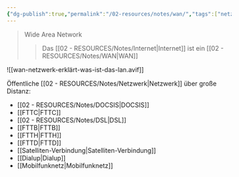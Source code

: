 ```yaml
---
{"dg-publish":true,"permalink":"/02-resources/notes/wan/","tags":["netzwerk"],"noteIcon":"","updated":"2024-08-02T05:48:29.248+02:00"}
---
```


> Wide Area Network
>>Das [[02 - RESOURCES/Notes/Internet\|Internet]] ist ein [[02 - RESOURCES/Notes/WAN\|WAN]]

![[wan-netzwerk-erklärt-was-ist-das-lan.avif]]

Öffentliche [[02 - RESOURCES/Notes/Netzwerk\|Netzwerk]] über große Distanz:
- [[02 - RESOURCES/Notes/DOCSIS\|DOCSIS]]
- [[FTTC\|FTTC]]
- [[02 - RESOURCES/Notes/DSL\|DSL]]
- [[FTTB\|FTTB]]
- [[FTTH\|FTTH]]
- [[FTTD\|FTTD]]
- [[Satelliten-Verbindung\|Satelliten-Verbindung]]
- [[Dialup\|Dialup]]
- [[Mobilfunknetz\|Mobilfunknetz]]
